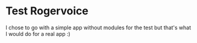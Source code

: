 # Test Rogervoice

I chose to go with a simple app without modules for the test but that's what I would do for a real app :)